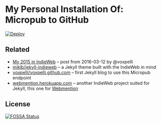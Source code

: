 # My Personal Installation Of: Micropub to GitHub

[![Deploy](https://www.herokucdn.com/deploy/button.svg)](https://heroku.com/deploy?template=https://github.com/voxpelli/webpage-micropub-to-github)

## Related
* [My 2015 in IndieWeb](http://voxpelli.com/2016/03/my-2015-in-indieweb/) – post from 2016-03-12 by @voxpelli
* [miklb/jekyll-indieweb](https://github.com/miklb/jekyll-indieweb) – a Jekyll theme built with the IndieWeb in mind
* [voxpelli/voxpelli.github.com](https://github.com/voxpelli/voxpelli.github.com) – first Jekyll blog to use this Micropub endpoint
* [webmention.herokuapp.com](https://webmention.herokuapp.com/) – another IndieWeb project suited for Jekyll, this one for [Webmention](https://indieweb.org/webmention)


## License
[![FOSSA Status](https://app.fossa.io/api/projects/git%2Bgithub.com%2Femilsayahi%2Fwebpage-micropub-to-github.svg?type=large)](https://app.fossa.io/projects/git%2Bgithub.com%2Femilsayahi%2Fwebpage-micropub-to-github?ref=badge_large)
